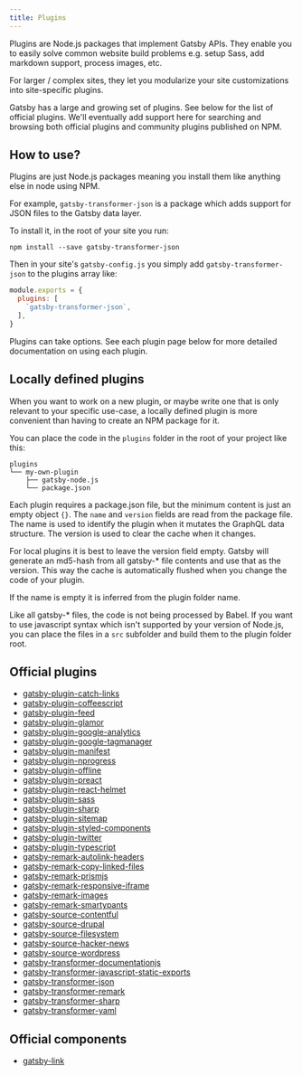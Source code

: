 ```yaml
---
title: Plugins
---
```


Plugins are Node.js packages that implement Gatsby APIs. They enable you to
easily solve common website build problems e.g. setup Sass, add markdown
support, process images, etc.

For larger / complex sites, they let you modularize your site customizations
into site-specific plugins.

Gatsby has a large and growing set of plugins. See below for the list
of official plugins. We'll eventually add support here for searching and browsing
both official plugins and community plugins published on NPM.

## How to use?

Plugins are just Node.js packages meaning you install them like anything else
in node using NPM.

For example, `gatsby-transformer-json` is a package which adds support for JSON
files to the Gatsby data layer.

To install it, in the root of your site you run:

`npm install --save gatsby-transformer-json`

Then in your site's `gatsby-config.js` you simply add `gatsby-transformer-json`
to the plugins array like:

```javascript
module.exports = {
  plugins: [
    `gatsby-transformer-json`,
  ],
}
```

Plugins can take options. See each plugin page below for more detailed documentation
on using each plugin.

## Locally defined plugins

When you want to work on a new plugin, or maybe write one that is only relevant
to your specific use-case, a locally defined plugin is more convenient than
having to create an NPM package for it.

You can place the code in the `plugins` folder in the root of your project like
this:

```
plugins
└── my-own-plugin
    ├── gatsby-node.js
    └── package.json
```

Each plugin requires a package.json file, but the minimum content is just an
empty object `{}`. The `name` and `version` fields are read from the package file.
The name is used to identify the plugin when it mutates the GraphQL data structure.
The version is used to clear the cache when it changes.

For local plugins it is best to leave the version field empty. Gatsby will
generate an md5-hash from all gatsby-* file contents and use that as the version.
This way the cache is automatically flushed when you change the code of your
plugin.

If the name is empty it is inferred from the plugin folder name.

Like all gatsby-* files, the code is not being processed by Babel. If you
want to use javascript syntax which isn't supported by your version of Node.js,
you can place the files in a `src` subfolder and build them to the plugin folder root.

## Official plugins

* [gatsby-plugin-catch-links](/docs/packages/gatsby-plugin-catch-links/)
* [gatsby-plugin-coffeescript](/docs/packages/gatsby-plugin-coffeescript/)
* [gatsby-plugin-feed](/docs/packages/gatsby-plugin-feed/)
* [gatsby-plugin-glamor](/docs/packages/gatsby-plugin-glamor/)
* [gatsby-plugin-google-analytics](/docs/packages/gatsby-plugin-google-analytics/)
* [gatsby-plugin-google-tagmanager](/docs/packages/gatsby-plugin-google-tagmanager/)
* [gatsby-plugin-manifest](/docs/packages/gatsby-plugin-manifest/)
* [gatsby-plugin-nprogress](/docs/packages/gatsby-plugin-nprogress/)
* [gatsby-plugin-offline](/docs/packages/gatsby-plugin-offline/)
* [gatsby-plugin-preact](/docs/packages/gatsby-plugin-preact/)
* [gatsby-plugin-react-helmet](/docs/packages/gatsby-plugin-react-helmet/)
* [gatsby-plugin-sass](/docs/packages/gatsby-plugin-sass/)
* [gatsby-plugin-sharp](/docs/packages/gatsby-plugin-sharp/)
* [gatsby-plugin-sitemap](/docs/packages/gatsby-plugin-sitemap/)
* [gatsby-plugin-styled-components](/docs/packages/gatsby-plugin-styled-components/)
* [gatsby-plugin-twitter](/docs/packages/gatsby-plugin-twitter/)
* [gatsby-plugin-typescript](/docs/packages/gatsby-plugin-typescript/)
* [gatsby-remark-autolink-headers](/docs/packages/gatsby-remark-autolink-headers/)
* [gatsby-remark-copy-linked-files](/docs/packages/gatsby-remark-copy-linked-files/)
* [gatsby-remark-prismjs](/docs/packages/gatsby-remark-prismjs/)
* [gatsby-remark-responsive-iframe](/docs/packages/gatsby-remark-responsive-iframe/)
* [gatsby-remark-images](/docs/packages/gatsby-remark-images/)
* [gatsby-remark-smartypants](/docs/packages/gatsby-remark-smartypants/)
* [gatsby-source-contentful](/docs/packages/gatsby-source-contentful/)
* [gatsby-source-drupal](/docs/packages/gatsby-source-drupal/)
* [gatsby-source-filesystem](/docs/packages/gatsby-source-filesystem/)
* [gatsby-source-hacker-news](/docs/packages/gatsby-source-hacker-news/)
* [gatsby-source-wordpress](/docs/packages/gatsby-source-wordpress/)
* [gatsby-transformer-documentationjs](/docs/packages/gatsby-transformer-documentationjs/)
* [gatsby-transformer-javascript-static-exports](/docs/packages/gatsby-transformer-javascript-static-exports/)
* [gatsby-transformer-json](/docs/packages/gatsby-transformer-json/)
* [gatsby-transformer-remark](/docs/packages/gatsby-transformer-remark/)
* [gatsby-transformer-sharp](/docs/packages/gatsby-transformer-sharp/)
* [gatsby-transformer-yaml](/docs/packages/gatsby-transformer-yaml/)

## Official components

* [gatsby-link](/docs/packages/gatsby-link/)
